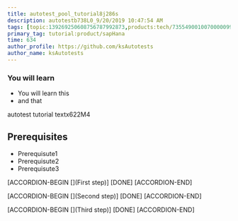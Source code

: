 ```yaml
---
title: autotest_pool_tutorial8j286s
description: autotestb738L0_9/20/2019 10:47:54 AM
tags: [topic:139269250608756787992873,products:tech/73554900100700000996,tutorial:experience/advanced]
primary_tag: tutorial:product/sapHana
time: 634
author_profile: https://github.com/ksAutotests
author_name: ksAutotests
---
```

### You will learn
- You will learn this
- and that

autotest tutorial textx622M4

## Prerequisites
- Prerequisute1
- Prerequisute2
- Prerequisute3

[ACCORDION-BEGIN [](First step)]
[DONE]
[ACCORDION-END]

[ACCORDION-BEGIN [](Second step)]
[DONE]
[ACCORDION-END]

[ACCORDION-BEGIN [](Third step)]
[DONE]
[ACCORDION-END]

